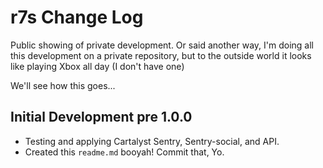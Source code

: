 r7s Change Log
==========

Public showing of private development. Or said another way, I'm doing all this development on a private repository, but to the outside world it looks like playing Xbox all day (I don't have one)

We'll see how this goes...

## Initial Development pre 1.0.0

- Testing and applying Cartalyst Sentry, Sentry-social, and API.
- Created this `readme.md` booyah! Commit that, Yo.
